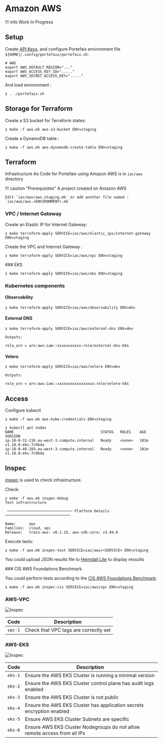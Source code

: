 # Amazon AWS

!!! info
    Work In Progress

## Setup

Create [API Keys](https://console.aws.amazon.com/iam/home?#/security_credentials),
and configure Portefaix environment file `${HOME}/.config/portefaix/portefaix.sh`:

```shell
# AWS
export AWS_DEFAULT_REGION="..."
export AWS_ACCESS_KEY_ID="....."
export AWS_SECRET_ACCESS_KEY="....."
```

And load environment :

```shell
❯ . ./portefaix.sh
```

## Storage for Terraform

Create a S3 bucket for Terraform states:

```shell
❯ make -f aws.mk aws-s3-bucket ENV=staging
```

Create a DynamoDB table :

```shell
❯ make -f aws.mk aws-dynamodb-create-table ENV=staging
```

## Terraform

Infrastructure As Code for Portefaix using Amazon AWS is in
`iac/aws` directory

!!! caution "Prerequisites"
    A project created on Amazon AWS

    Edit `iac/aws/aws.staging.mk` or add another file named :
    `iac/aws/aws.<ENVIRONMENT>.mk`

### VPC / Internet Gateway

Create an Elastic IP for Internet Gateway:

```shell
❯ make terraform-apply SERVICE=iac/aws/elastic_ips/internet-gateway ENV=staging
```

Create the VPC and Internet Gateway :

```shell
❯ make terraform-apply SERVICE=iac/aws/vpc ENV=staging
```

### EKS

```shell
❯ make terraform-apply SERVICE=iac/aws/eks ENV=staging
```

### Kubernetes components

#### Observability

```shell
❯ make terraform-apply SERVICE=iac/aws/observability ENV=dev
```

#### External DNS

```shell
❯ make terraform-apply SERVICE=iac/aws/external-dns ENV=dev

Outputs:

role_arn = arn:aws:iam::xxxxxxxxxxx:role/external-dns-k8s
```

#### Velero

```shell
❯ make terraform-apply SERVICE=iac/aws/velero ENV=dev

Outputs:

role_arn = arn:aws:iam::xxxxxxxxxxxxxxxxx:role/velero-k8s
```

## Access

Configure kubectl

```shell
❯ make -f aws.mk aws-kube-credentials ENV=staging
```

```shell
❯ kubectl get nodes
NAME                                        STATUS   ROLES    AGE    VERSION
ip-10-0-31-216.eu-west-3.compute.internal   Ready    <none>   101m   v1.18.8-eks-7c9bda
ip-10-0-40-203.eu-west-3.compute.internal   Ready    <none>   101m   v1.18.8-eks-7c9bda
```

## Inspec

[inspec](http://inspec.io/) is used to check infrastructure.

Check:

```shell
❯ make -f aws.mk inspec-debug
Test infrastructure

 ────────────────────────────── Platform Details ──────────────────────────────

Name:      aws
Families:  cloud, api
Release:   train-aws: v0.1.15, aws-sdk-core: v3.94.0
```

Execute tests:

```shell
❯ make -f aws.mk inspec-test SERVICE=iac/aws/<SERVICE> ENV=staging
```

You could upload JSON results file to [Heimdall Lite](https://heimdall-lite.mitre.org/) to display ressults

### CIS AWS Foundations Benchmark

You could perform tests according to the [CIS AWS Foundations Benchmark](https://docs.aws.amazon.com/securityhub/latest/userguide/securityhub-standards-cis.html):

```shell
❯ make -f aws.mk inspec-cis SERVICE=iac/aws/vpc ENV=staging
```

### AWS-VPC

![Inspec](../img/inspec-vpc.png)

| Code | Description|
|---|---|
| `vpc-1` | Check that VPC tags are correctly set |

### AWS-EKS

![Inspec](../img/inspec-eks.png)

| Code | Description|
|---|---|
| `eks-1` | Ensure the AWS EKS Cluster is running a minimal version |
| `eks-2` | Ensure the AWS EKS Cluster control plane has audit logs enabled |
| `eks-3` | Ensure the AWS EKS Cluster is not public |
| `eks-4` | Ensure the AWS EKS Cluster has application secrets encryption enabled |
| `eks-5` | Ensure AWS EKS Cluster Subnets are specific |
| `eks-6` | Ensure AWS EKS Cluster Nodegroups do not allow remote access from all IPs |


